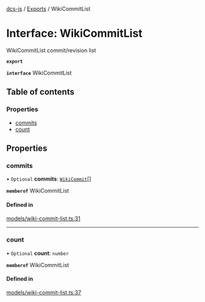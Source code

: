 [dcs-js](../README.md) / [Exports](../modules.md) / WikiCommitList

# Interface: WikiCommitList

WikiCommitList commit/revision list

**`export`**

**`interface`** WikiCommitList

## Table of contents

### Properties

- [commits](WikiCommitList.md#commits)
- [count](WikiCommitList.md#count)

## Properties

### <a id="commits" name="commits"></a> commits

• `Optional` **commits**: [`WikiCommit`](WikiCommit.md)[]

**`memberof`** WikiCommitList

#### Defined in

[models/wiki-commit-list.ts:31](https://github.com/unfoldingWord/dcs-js/blob/dd84989/models/wiki-commit-list.ts#L31)

___

### <a id="count" name="count"></a> count

• `Optional` **count**: `number`

**`memberof`** WikiCommitList

#### Defined in

[models/wiki-commit-list.ts:37](https://github.com/unfoldingWord/dcs-js/blob/dd84989/models/wiki-commit-list.ts#L37)

